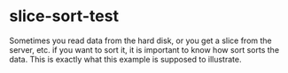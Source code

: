 # slice-sort-test

Sometimes you read data from the hard disk, or you get a slice from the server, etc.
if you want to sort it, it is important to know how sort sorts the data.
This is exactly what this example is supposed to illustrate.
